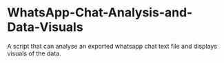 # WhatsApp-Chat-Analysis-and-Data-Visuals
A script that can analyse an exported whatsapp chat text file and displays visuals of the data.
